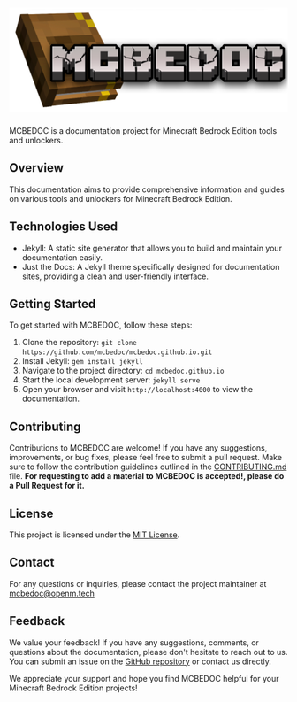 # <img src="https://raw.githubusercontent.com/MCBEDOC/mcbedoc.github.io/main/assets/images/MCBEDOC.png"></img>

MCBEDOC is a documentation project for Minecraft Bedrock Edition tools and unlockers.

## Overview

This documentation aims to provide comprehensive information and guides on various tools and unlockers for Minecraft Bedrock Edition.

## Technologies Used

- Jekyll: A static site generator that allows you to build and maintain your documentation easily.
- Just the Docs: A Jekyll theme specifically designed for documentation sites, providing a clean and user-friendly interface.

## Getting Started

To get started with MCBEDOC, follow these steps:
1. Clone the repository: `git clone https://github.com/mcbedoc/mcbedoc.github.io.git`
2. Install Jekyll: `gem install jekyll`
3. Navigate to the project directory: `cd mcbedoc.github.io`
4. Start the local development server: `jekyll serve`
5. Open your browser and visit `http://localhost:4000` to view the documentation.


## Contributing

Contributions to MCBEDOC are welcome! If you have any suggestions, improvements, or bug fixes, please feel free to submit a pull request. Make sure to follow the contribution guidelines outlined in the [CONTRIBUTING.md](CONTRIBUTING.md) file.
**For requesting to add a material to MCBEDOC is accepted!, please do a Pull Request for it.**

## License

This project is licensed under the [MIT License](LICENSE).

## Contact

For any questions or inquiries, please contact the project maintainer at [mcbedoc@openm.tech](mailto:mcbedoc@openm.tech)

## Feedback

We value your feedback! If you have any suggestions, comments, or questions about the documentation, please don't hesitate to reach out to us. You can submit an issue on the [GitHub repository](https://github.com/mcbedoc/mcbedoc.github.io/issues) or contact us directly.

We appreciate your support and hope you find MCBEDOC helpful for your Minecraft Bedrock Edition projects!
